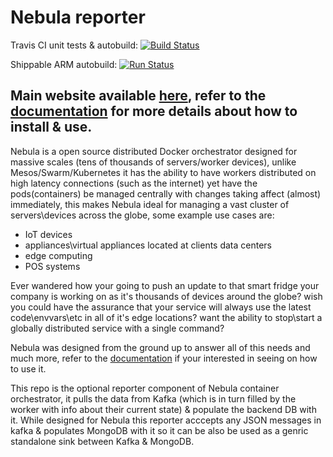 # Nebula reporter

Travis CI unit tests & autobuild: [![Build Status](https://travis-ci.org/nebula-orchestrator/reporter.svg?branch=master)](https://travis-ci.org/nebula-orchestrator/reporter)

Shippable ARM autobuild: [![Run Status](https://api.shippable.com/projects/5c72a897339444060092f8cf/badge?branch=master)]()

## Main website available [here](https://nebula-orchestrator.github.io/), refer to the [documentation](http://nebula.readthedocs.io/en/latest/) for more details about how to install & use.

Nebula is a open source distributed Docker orchestrator designed for massive scales (tens of thousands of servers/worker devices), unlike Mesos/Swarm/Kubernetes it has the ability to have workers distributed on high latency connections (such as the internet) yet have the pods(containers) be managed centrally with changes taking affect (almost) immediately, this makes Nebula ideal for managing a vast cluster of servers\devices across the globe, some example use cases are:

* IoT devices
* appliances\virtual appliances located at clients data centers 
* edge computing
* POS systems

Ever wandered how your going to push an update to that smart fridge your company is working on as it's thousands of devices around the globe?
wish you could have the assurance that your service will always use the latest code\envvars\etc in all of it's edge locations?
want the ability to stop\start a globally distributed service with a single command?

Nebula was designed from the ground up to answer all of this needs and much more, refer to the [documentation](http://nebula.readthedocs.io/en/latest/) if your interested in seeing on how to use it.

This repo is the optional reporter component of Nebula container orchestrator, it pulls the data from Kafka (which is in turn filled by the worker with info about their current state) & populate the backend DB with it.
While designed for Nebula this reporter acccepts any JSON messages in kafka & populates MongoDB with it so it can be also be used as a genric standalone sink between Kafka & MongoDB.
